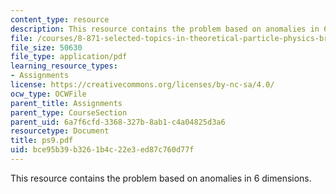 ```yaml
---
content_type: resource
description: This resource contains the problem based on anomalies in 6 dimensions.
file: /courses/8-871-selected-topics-in-theoretical-particle-physics-branes-and-gauge-theory-dynamics-fall-2004/bce95b39b3261b4c22e3ed87c760d77f_ps9.pdf
file_size: 50630
file_type: application/pdf
learning_resource_types:
- Assignments
license: https://creativecommons.org/licenses/by-nc-sa/4.0/
ocw_type: OCWFile
parent_title: Assignments
parent_type: CourseSection
parent_uid: 6a7f6cfd-3368-327b-8ab1-c4a04825d3a6
resourcetype: Document
title: ps9.pdf
uid: bce95b39-b326-1b4c-22e3-ed87c760d77f
---
```

This resource contains the problem based on anomalies in 6 dimensions.